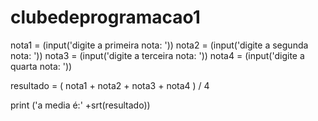 # clubedeprogramacao1
nota1 = (input('digite a primeira nota: '))
nota2 = (input('digite a segunda nota: '))
nota3 = (input('digite a terceira nota: '))
nota4 = (input('digite a quarta nota: '))

resultado = ( nota1 + nota2 + nota3 + nota4 ) / 4


print ('a media é:' +srt(resultado))
